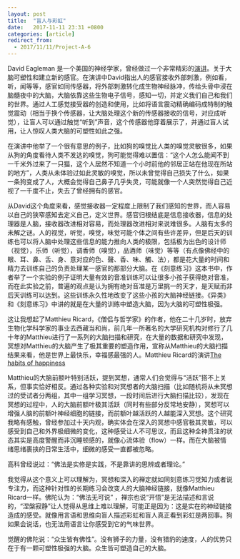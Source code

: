 ```yaml
---
layout: post
title:  "盲人与彩虹"
date:   2017-11-11 23:31 +0800
categories: [article]
redirect_from:
  - 2017/11/11/Project-A-6
---
```


David Eagleman 是一个美国的神经学家，曾经做过一个非常精彩的[演讲](https://www.youtube.com/watch?v=4c1lqFXHvqI&t=981s)。关于大脑可塑性和建立新的感官。在演讲中David指出人的感官接收外部刺激，例如看，听，闻等等，感官如同传感器，将外部刺激转化成生物神经脉冲，传给头骨中浸在脑髓夜中的大脑，大脑依靠这些生物电子信号，感知一切，并定义我们自己和我们的世界。通过人工感觉接受器的创造和使用，比如将语言震动精确编码成特制的触觉震动（相当于换个传感器，让大脑处理这个新的传感器接收的信号，对应成听觉），让盲人可以通过触觉“听到”声音，这个传感器他穿着展示了，并通过盲人试用，让人惊叹人类大脑的可塑性如此之强。

在演讲中他举了一个很有意思的例子，比如狗的嗅觉比人类的嗅觉灵敏很多，如果从狗的角度看待人类不发达的嗅觉，狗可能觉得难以置信：“这个人怎么能闻不到一千米外过来了一只猫，这个人居然不知道一个小时前他的邻居正站在他现在所站的地方”，人类从未体验过如此灵敏的嗅觉，所以未曾觉得自己损失了什么，如果一条狗变成了人，大概会觉得自己鼻子几乎失灵，可能就像一个人突然觉得自己近视了一千度不止，失去了曾经拥有的感官。

从David这个角度来看，感觉接收器一定程度上限制了我们感知的世界，而人容易以自己的狭窄感知去定义自己，定义世界。感官归根结底是信息接收器，信息的处理器是人脑，接收器改进相对容易，而处理器改进相对来说难很多。人脑有太多的未解之谜。人的视觉，听觉，嗅觉，味觉可能个体之间有些许差异，但是后天的训练也可以将人脑中处理这些信息的能力推向人类的极限，包括极为出色的设计师（视觉），乐师（听觉），调香师（嗅觉），品酒师（味觉）等等（有点像佛经中的眼、耳、鼻、舌、身、意对应的色、聲、香、味、觸、法），都是花大量的时间和精力去训练自己的负责处理某一感官的那部分大脑。在《刻意练习》这本书中，作者举了一个实验的例子证明大量有效的音准训练可以让很多小孩子获得绝对音准，而在此实验之前，普遍的观点是认为拥有绝对音准是万里挑一的天才，是天赋而非后天训练可以达到。这些训练永久性地改变了这些小孩的大脑神经链接。《异类》和《刻意练习》中讲的就是在大量的训练中塑造大脑，因为大脑的可塑性极强。

这让我想起了Matthieu Ricard，《僧侣与哲学家》的作者，他在二十几岁时，放弃生物化学科学家的事业去西藏当和尚，前几年一所著名的大学研究机构对修行了几十年的Matthieu进行了一系列的大脑扫描和研究，在大量的数据和研究中发现，冥想对Matthieu的大脑产生了极其重要的塑造作用，宣称从Matthieu的大脑扫描结果来看，他是世界上最快乐，幸福感最强的人。Matthieu Ricard的演讲[The habits of happiness](https://www.youtube.com/watch?v=vbLEf4HR74E&t=25s&list=LLiWfGBvckvyewoTkyY8eqSg&index=8)

Matthieu的大脑前额叶特别活跃，提到冥想，通常人们会觉得与“活跃”搭不上关系，但事实恰好相反。通过各种实验和对冥想者的大脑扫描（比如随机将从未冥想过的受试者分两组，其中一组学习冥想，一段时间后进行大脑扫描比较），发现在冥想的过程中，人的大脑前额叶极其活跃（同时有些部分反常地安静），冥想可以增强人脑的前额叶神经细胞的链接，而前额叶越活跃的人越能深入冥想。这个研究我略有感触，曾经参加过十天内观，确实体会在深入的冥想中感官极其灵敏，可以感受到自己和外界极细微的变化，这种感受让人不可思议，而且这种全神贯注的状态其实是高度警醒而非沉睡顿感的，就像心流体验（flow）一样。而在大脑被情绪思绪裹挟的日常生活中，细微的感受一直都被忽略。

高科曾经说过：“佛法是实修是实践，不是靠讲的思辨或者理论。”

我觉得从这个意义上可以理解为，冥想和深入的禅定就如同刻意练习觉知力或者说专注力，而这种针对性的长期练习会改变人的大脑神经链接，就像Matthieu Ricard一样。佛陀认为：“佛法无可说” ，禅宗也说“开悟”是无法描述和言说的，“涅槃寂静”让人觉得从思维上难以理解，可能正是因为：这是实在的神经链接造成的感受。就像用言语和思维向盲人描述彩虹和盲人真正看到彩虹是两回事。狗如果会说话，也无法用语言让你感受到它的气味世界。

觉醒的佛陀说：“众生皆有佛性”。没有狮子的力量，没有猎豹的速度，人的优势只在于有一颗可塑性极强的大脑。众生皆可塑造自己的大脑。


